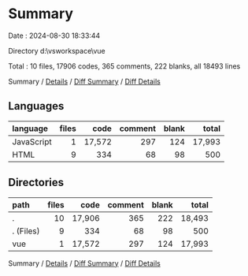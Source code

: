 # Summary

Date : 2024-08-30 18:33:44

Directory d:\\vsworkspace\\vue

Total : 10 files,  17906 codes, 365 comments, 222 blanks, all 18493 lines

Summary / [Details](details.md) / [Diff Summary](diff.md) / [Diff Details](diff-details.md)

## Languages
| language | files | code | comment | blank | total |
| :--- | ---: | ---: | ---: | ---: | ---: |
| JavaScript | 1 | 17,572 | 297 | 124 | 17,993 |
| HTML | 9 | 334 | 68 | 98 | 500 |

## Directories
| path | files | code | comment | blank | total |
| :--- | ---: | ---: | ---: | ---: | ---: |
| . | 10 | 17,906 | 365 | 222 | 18,493 |
| . (Files) | 9 | 334 | 68 | 98 | 500 |
| vue | 1 | 17,572 | 297 | 124 | 17,993 |

Summary / [Details](details.md) / [Diff Summary](diff.md) / [Diff Details](diff-details.md)